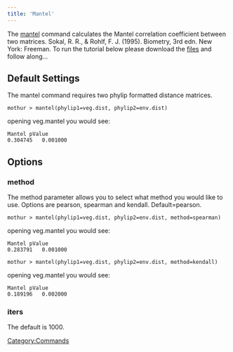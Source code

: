 ```yaml
---
title: 'Mantel'
---
```

The [mantel](mantel) command calculates the Mantel
correlation coefficient between two matrices. Sokal, R. R., & Rohlf, F.
J. (1995). Biometry, 3rd edn. New York: Freeman. To run the tutorial
below please download the [ files](Media:VegEnvData.zip) and
follow along\...

## Default Settings

The mantel command requires two phylip formatted distance matrices.

    mothur > mantel(phylip1=veg.dist, phylip2=env.dist)

opening veg.mantel you would see:

    Mantel pValue
    0.304745   0.001000

## Options

### method

The method parameter allows you to select what method you would like to
use. Options are pearson, spearman and kendall. Default=pearson.

    mothur > mantel(phylip1=veg.dist, phylip2=env.dist, method=spearman)

opening veg.mantel you would see:

    Mantel pValue
    0.283791   0.001000

    mothur > mantel(phylip1=veg.dist, phylip2=env.dist, method=kendall)

opening veg.mantel you would see:

    Mantel pValue
    0.189196   0.002000

### iters

The default is 1000.

[Category:Commands](Category:Commands)
